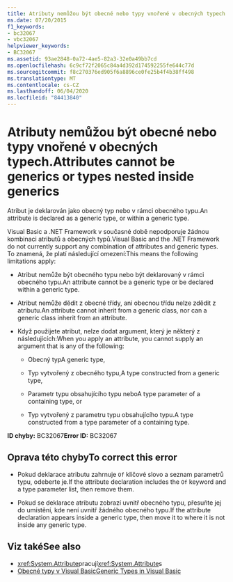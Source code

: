 ```yaml
---
title: Atributy nemůžou být obecné nebo typy vnořené v obecných typech.
ms.date: 07/20/2015
f1_keywords:
- bc32067
- vbc32067
helpviewer_keywords:
- BC32067
ms.assetid: 93ae2848-0a72-4ae5-82a3-32e0a49bb7cd
ms.openlocfilehash: 6c9cf72f2065c84a4d392d174592255fe644c77d
ms.sourcegitcommit: f8c270376ed905f6a8896ce0fe25b4f4b38ff498
ms.translationtype: MT
ms.contentlocale: cs-CZ
ms.lasthandoff: 06/04/2020
ms.locfileid: "84413840"
---
```

# <a name="attributes-cannot-be-generics-or-types-nested-inside-generics"></a><span data-ttu-id="b89e2-102">Atributy nemůžou být obecné nebo typy vnořené v obecných typech.</span><span class="sxs-lookup"><span data-stu-id="b89e2-102">Attributes cannot be generics or types nested inside generics</span></span>

<span data-ttu-id="b89e2-103">Atribut je deklarován jako obecný typ nebo v rámci obecného typu.</span><span class="sxs-lookup"><span data-stu-id="b89e2-103">An attribute is declared as a generic type, or within a generic type.</span></span>

<span data-ttu-id="b89e2-104">Visual Basic a .NET Framework v současné době nepodporuje žádnou kombinaci atributů a obecných typů.</span><span class="sxs-lookup"><span data-stu-id="b89e2-104">Visual Basic and the .NET Framework do not currently support any combination of attributes and generic types.</span></span> <span data-ttu-id="b89e2-105">To znamená, že platí následující omezení:</span><span class="sxs-lookup"><span data-stu-id="b89e2-105">This means the following limitations apply:</span></span>

- <span data-ttu-id="b89e2-106">Atribut nemůže být obecného typu nebo být deklarovaný v rámci obecného typu.</span><span class="sxs-lookup"><span data-stu-id="b89e2-106">An attribute cannot be a generic type or be declared within a generic type.</span></span>

- <span data-ttu-id="b89e2-107">Atribut nemůže dědit z obecné třídy, ani obecnou třídu nelze zdědit z atributu.</span><span class="sxs-lookup"><span data-stu-id="b89e2-107">An attribute cannot inherit from a generic class, nor can a generic class inherit from an attribute.</span></span>

- <span data-ttu-id="b89e2-108">Když použijete atribut, nelze dodat argument, který je některý z následujících:</span><span class="sxs-lookup"><span data-stu-id="b89e2-108">When you apply an attribute, you cannot supply an argument that is any of the following:</span></span>

  - <span data-ttu-id="b89e2-109">Obecný typ</span><span class="sxs-lookup"><span data-stu-id="b89e2-109">A generic type,</span></span>

  - <span data-ttu-id="b89e2-110">Typ vytvořený z obecného typu,</span><span class="sxs-lookup"><span data-stu-id="b89e2-110">A type constructed from a generic type,</span></span>

  - <span data-ttu-id="b89e2-111">Parametr typu obsahujícího typu nebo</span><span class="sxs-lookup"><span data-stu-id="b89e2-111">A type parameter of a containing type, or</span></span>

  - <span data-ttu-id="b89e2-112">Typ vytvořený z parametru typu obsahujícího typu.</span><span class="sxs-lookup"><span data-stu-id="b89e2-112">A type constructed from a type parameter of a containing type.</span></span>

<span data-ttu-id="b89e2-113">**ID chyby:** BC32067</span><span class="sxs-lookup"><span data-stu-id="b89e2-113">**Error ID:** BC32067</span></span>

## <a name="to-correct-this-error"></a><span data-ttu-id="b89e2-114">Oprava této chyby</span><span class="sxs-lookup"><span data-stu-id="b89e2-114">To correct this error</span></span>

- <span data-ttu-id="b89e2-115">Pokud deklarace atributu zahrnuje `Of` klíčové slovo a seznam parametrů typu, odeberte je.</span><span class="sxs-lookup"><span data-stu-id="b89e2-115">If the attribute declaration includes the `Of` keyword and a type parameter list, then remove them.</span></span>

- <span data-ttu-id="b89e2-116">Pokud se deklarace atributu zobrazí uvnitř obecného typu, přesuňte jej do umístění, kde není uvnitř žádného obecného typu.</span><span class="sxs-lookup"><span data-stu-id="b89e2-116">If the attribute declaration appears inside a generic type, then move it to where it is not inside any generic type.</span></span>

## <a name="see-also"></a><span data-ttu-id="b89e2-117">Viz také</span><span class="sxs-lookup"><span data-stu-id="b89e2-117">See also</span></span>

- <span data-ttu-id="b89e2-118"><xref:System.Attribute>pracují</span><span class="sxs-lookup"><span data-stu-id="b89e2-118"><xref:System.Attribute>s</span></span>
- [<span data-ttu-id="b89e2-119">Obecné typy v Visual Basic</span><span class="sxs-lookup"><span data-stu-id="b89e2-119">Generic Types in Visual Basic</span></span>](../programming-guide/language-features/data-types/generic-types.md)
